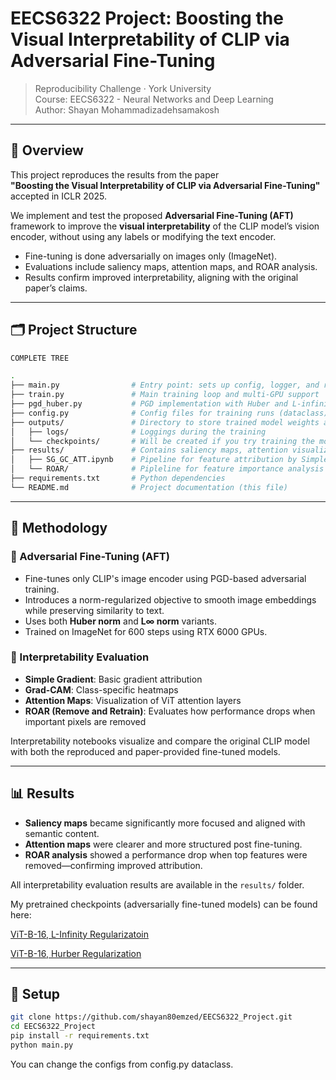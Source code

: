 # EECS6322 Project: Boosting the Visual Interpretability of CLIP via Adversarial Fine-Tuning

> Reproducibility Challenge · York University  
> Course: EECS6322 - Neural Networks and Deep Learning  
> Author: Shayan Mohammadizadehsamakosh

---

## 📌 Overview

This project reproduces the results from the paper  
**"Boosting the Visual Interpretability of CLIP via Adversarial Fine-Tuning"** accepted in ICLR 2025. 

We implement and test the proposed **Adversarial Fine-Tuning (AFT)** framework to improve the **visual interpretability** of the CLIP model’s vision encoder, without using any labels or modifying the text encoder.

- Fine-tuning is done adversarially on images only (ImageNet).
- Evaluations include saliency maps, attention maps, and ROAR analysis.
- Results confirm improved interpretability, aligning with the original paper’s claims.

---

## 🗂️ Project Structure

```bash
COMPLETE TREE

.
├── main.py                # Entry point: sets up config, logger, and runs training
├── train.py               # Main training loop and multi-GPU support
├── pgd_huber.py           # PGD implementation with Huber and L-infinity norms
├── config.py              # Config files for training runs (dataclass)
├── outputs/               # Directory to store trained model weights and loggings
│   ├── logs/              # Loggings during the training
│   └── checkpoints/       # Will be created if you try training the model (not included because the .pt files are huge!)
├── results/               # Contains saliency maps, attention visualizations, ROAR outputs
│   ├── SG_GC_ATT.ipynb    # Pipeline for feature attribution by Simple Gradient and GradCAM, plus visualization of attention maps of ViT
│   └── ROAR/              # Pipleline for feature importance analysis
├── requirements.txt       # Python dependencies
└── README.md              # Project documentation (this file)


```


---

## 🚀 Methodology

### 🔧 Adversarial Fine-Tuning (AFT)

- Fine-tunes only CLIP's image encoder using PGD-based adversarial training.
- Introduces a norm-regularized objective to smooth image embeddings while preserving similarity to text.
- Uses both **Huber norm** and **L∞ norm** variants.
- Trained on ImageNet for 600 steps using RTX 6000 GPUs.

### 🧪 Interpretability Evaluation

- **Simple Gradient**: Basic gradient attribution
- **Grad-CAM**: Class-specific heatmaps
- **Attention Maps**: Visualization of ViT attention layers
- **ROAR (Remove and Retrain)**: Evaluates how performance drops when important pixels are removed

Interpretability notebooks visualize and compare the original CLIP model with both the reproduced and paper-provided fine-tuned models.

---

## 📊 Results

- **Saliency maps** became significantly more focused and aligned with semantic content.
- **Attention maps** were clearer and more structured post fine-tuning.
- **ROAR analysis** showed a performance drop when top features were removed—confirming improved attribution.

All interpretability evaluation results are available in the `results/` folder. 

My pretrained checkpoints (adversarially fine-tuned models) can be found here: 

[ViT-B-16, L-Infinity Regularizatoin](https://drive.google.com/file/d/1RwSsiPZCJAxUwpyof3_Kqh9weafR9STI/view?usp=sharing) 

[ViT-B-16, Hurber Regularization](https://drive.google.com/file/d/1jya6xPalov3jAS9FafsuA6kKKM5qY4Db/view?usp=sharing)

---

## 🔨 Setup

```bash
git clone https://github.com/shayan80emzed/EECS6322_Project.git
cd EECS6322_Project
pip install -r requirements.txt
python main.py
```
You can change the configs from config.py dataclass.
